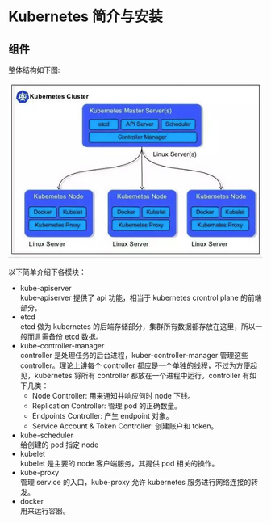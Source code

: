 # Kubernetes 简介与安装


## 组件

整体结构如下图:

![arch](img/arch.png)

以下简单介绍下各模块：
- kube-apiserver   
  kube-apiserver 提供了 api 功能，相当于 kubernetes crontrol plane 的前端部分。
- etcd   
  etcd 做为 kubernetes 的后端存储部分，集群所有数据都存放在这里，所以一般而言需备份 etcd 数据。
- kube-controller-manager   
  controller 是处理任务的后台进程，kuber-controller-manager 管理这些 controller。理论上讲每个 controller 都应是一个单独的线程，不过为方便起见，kubernetes 将所有 controller 都放在一个进程中运行。controller 有如下几类：
  - Node Controller: 用来通知并响应何时 node 下线。
  - Replication Controller: 管理 pod 的正确数量。
  - Endpoints Controller: 产生 endpoint 对象。
  - Service Account & Token Controller: 创建账户和 token。
- kube-scheduler    
  给创建的 pod 指定 node
- kubelet    
  kubelet 是主要的 node 客户端服务，其提供 pod 相关的操作。
- kube-proxy   
  管理 service 的入口，kube-proxy 允许 kubernetes 服务进行网络连接的转发。
- docker   
  用来运行容器。

